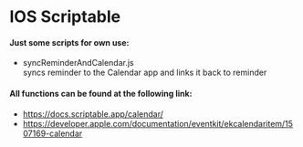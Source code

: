 # IOS Scriptable 
#### Just some scripts for own use:
- syncReminderAndCalendar.js  
  syncs reminder to the Calendar app and links it back to reminder

#### All functions can be found at the following link:
- https://docs.scriptable.app/calendar/
- https://developer.apple.com/documentation/eventkit/ekcalendaritem/1507169-calendar
